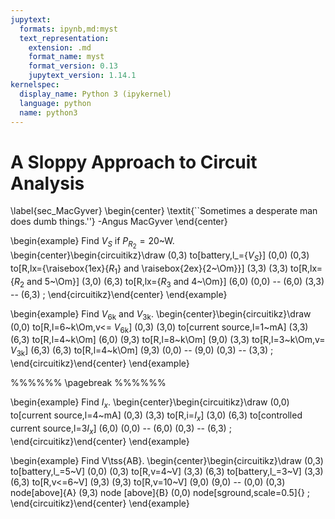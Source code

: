 ```yaml
---
jupytext:
  formats: ipynb,md:myst
  text_representation:
    extension: .md
    format_name: myst
    format_version: 0.13
    jupytext_version: 1.14.1
kernelspec:
  display_name: Python 3 (ipykernel)
  language: python
  name: python3
---
```


# A Sloppy Approach to Circuit Analysis

\label{sec_MacGyver}
\begin{center}
\textit{``Sometimes a desperate man does dumb things.''} -Angus MacGyver
\end{center}

\begin{example}
Find $V_S$ if $P_{R_2}=20$~W.
\begin{center}\begin{circuitikz}\draw
(0,3) to[battery,l_={$V_S$}] (0,0)
(0,3) to[R,lx={\raisebox{1ex}{$R_1$} and \raisebox{2ex}{2~\Om}}] (3,3)
(3,3) to[R,lx={$R_2$ and 5~\Om}] (3,0)
(6,3) to[R,lx={$R_3$ and 4~\Om}] (6,0)
(0,0) -- (6,0)
(3,3) -- (6,3)
;
\end{circuitikz}\end{center}
\end{example}

\begin{example}
Find $V_\text{6k}$ and $V_\text{3k}$.
\begin{center}\begin{circuitikz}\draw
(0,0) to[R,l=6~k\Om,v<= $V_\text{6k}$] (0,3)
(3,0) to[current source,l=1~mA] (3,3)
(6,3) to[R,l=4~k\Om] (6,0)
(9,3) to[R,l=8~k\Om] (9,0)
(3,3) to[R,l=3~k\Om,v= $V_\text{3k}$] (6,3)
(6,3) to[R,l=4~k\Om] (9,3)
(0,0) -- (9,0)
(0,3) -- (3,3)
;
\end{circuitikz}\end{center}
\end{example}

%%%%%%
\pagebreak
%%%%%%

\begin{example}
Find $I_x$.
\begin{center}\begin{circuitikz}\draw
(0,0) to[current source,l=4~mA] (0,3)
(3,3) to[R,i=$I_x$] (3,0)
(6,3) to[controlled current source,l=3$I_x$] (6,0)
(0,0) -- (6,0)
(0,3) -- (6,3)
;
\end{circuitikz}\end{center}
\end{example}

\begin{example}
Find V\tss{AB}.
\begin{center}\begin{circuitikz}\draw
(0,3) to[battery,l_=5~V] (0,0)
(0,3) to[R,v=4~V] (3,3)
(6,3) to[battery,l_=3~V] (3,3)
(6,3) to[R,v<=6~V] (9,3)
(9,3) to[R,v=10~V] (9,0)
(9,0) -- (0,0)
(0,3) node[above]{A}
(9,3) node [above]{B}
(0,0) node[sground,scale=0.5]{}
;
\end{circuitikz}\end{center}
\end{example}
